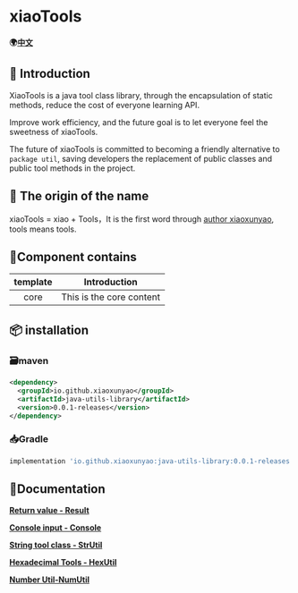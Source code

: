 # xiaoTools
**🌍[中文](https://github.com/xiaoxunyao/java-utils-library/blob/master/README.md)**
## 🔖 Introduction

XiaoTools is a java tool class library, through the encapsulation of static methods, reduce the cost of everyone learning API.

Improve work efficiency, and the future goal is to let everyone feel the sweetness of xiaoTools.

The future of xiaoTools is committed to becoming a friendly alternative to `package util`, saving developers the replacement of public classes and public tool methods in the project.

## 👀 The origin of the name

xiaoTools = xiao + Tools，It is the first word through [author xiaoxunyao](https://github.com/xiaoxunyao), tools means tools.

## 🧰Component contains

| template |       Introduction       |
| :------: | :----------------------: |
|   core   | This is the core content |

## 📦 installation

### 🗃️maven

```xml
<dependency>
  <groupId>io.github.xiaoxunyao</groupId>
  <artifactId>java-utils-library</artifactId>
  <version>0.0.1-releases</version>
</dependency>
```

### 📥Gradle

```gradle
implementation 'io.github.xiaoxunyao:java-utils-library:0.0.1-releases'
```

## 📖Documentation

**[Return value - Result](https://github.com/xiaoxunyao/java-utils-library/blob/master/doc/en/1.%20Return%20value%20-%20Result.md)**

**[Console input - Console](https://github.com/xiaoxunyao/java-utils-library/blob/master/doc/en/2.%20Console%20input%20-%20Console.md)**

**[String tool class - StrUtil](https://github.com/xiaoxunyao/java-utils-library/blob/master/doc/en/3.%20String%20tool%20class%20-%20StrUtil.md)**

**[Hexadecimal Tools - HexUtil](https://github.com/xiaoxunyao/java-utils-library/blob/master/doc/en/4.%20Hexadecimal%20Tools%20-%20HexUtil.md)**

**[Number Util-NumUtil](https://github.com/xiaoxunyao/java-utils-library/blob/master/doc/en/5.%20Number%20Util-NumUtil.md)**
